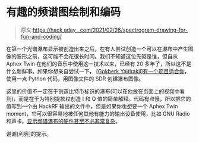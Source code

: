 # 有趣的频谱图绘制和编码

> 原文:[https://hack aday . com/2021/02/26/spectrogram-drawing-for-fun-and-coding/](https://hackaday.com/2021/02/26/spectrogram-drawing-for-fun-and-coding/)

在第一个光谱瀑布显示被创造出来之后，在有人尝试创造一个可以在瀑布中产生图像的波形之前，这可能不会花很长时间。我们不知道这位先驱是谁，但自从 Aphex Twin 在他们的音乐中使用这一技术以来，已经有 20 多年了，所以这不是什么新鲜事。如果你想亲自尝试一下， [[Gokberk Yaltirakli]有一个项目适合你](https://www.gkbrk.com/2021/02/spectrum-drawing)，使用一点 Python 代码，用图像文件的 SDR 创建瀑布图像。

这里的价值不一定在于创造比特币标识的瀑布(可以在他放在页面上的视频中看到)，而是在于为特别提款权创造 I 和 Q 值的简单解释。代码有点慢，所以把它的值写到一个由 HackRF 输出的文件中，但是如果你也想要一个 Aphex Twin moment，它可以很容易地被任何其他有能力的输出设备使用，比如 GNU Radio 和声卡。[显示频谱瀑布的硬件甚至不必非常复杂](https://hackaday.com/2011/07/11/waterfall-signal-visualizer-from-arduino-and-cellphone-lcd/)。

谢谢[利奥]的提示。